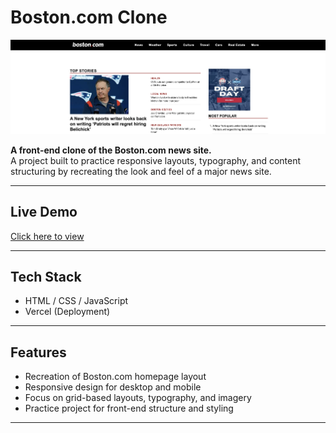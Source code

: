 # Boston.com Clone  

![Boston.com Clone Screenshot](images/boston.png)  
<!-- Replace with an actual screenshot of your app -->

**A front-end clone of the Boston.com news site.**  
A project built to practice responsive layouts, typography, and content structuring by recreating the look and feel of a major news site.  

---

## Live Demo  
[Click here to view](https://your-boston-clone-link.netlify.app)  
<!-- Replace with your actual Netlify URL -->

---

## Tech Stack  
- HTML / CSS / JavaScript  
- Vercel (Deployment)  

---

## Features  
- Recreation of Boston.com homepage layout  
- Responsive design for desktop and mobile  
- Focus on grid-based layouts, typography, and imagery  
- Practice project for front-end structure and styling  

---


